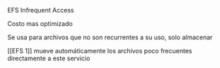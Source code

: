 
EFS Infrequent Access

Costo mas optimizado

Se usa para archivos que no son recurrentes a su uso, solo almacenar

[[EFS 1]] mueve automáticamente los archivos poco frecuentes directamente a este servicio 

